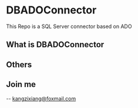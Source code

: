 # DBADOConnector
This Repo is a SQL Server connector based on ADO

##  What is DBADOConnector

##  Others


##  Join me
-- kangzixiang@foxmail.com


